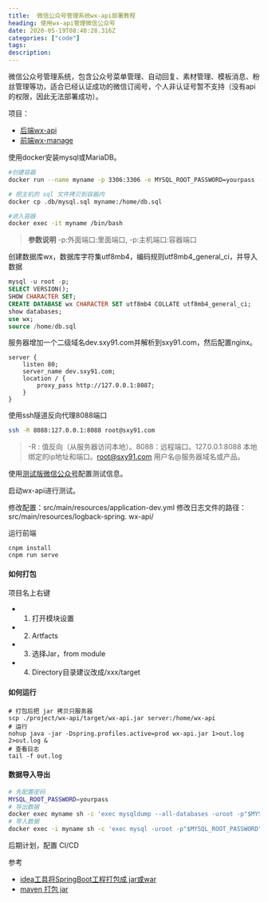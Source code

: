 ```yaml
---
title:  微信公众号管理系统wx-api部署教程
heading: 使用wx-api管理微信公众号
date: 2020-05-19T08:40:28.316Z
categories: ["code"]
tags: 
description: 
---
```


微信公众号管理系统，包含公众号菜单管理、自动回复、素材管理、模板消息、粉丝管理️等功，适合已经认证成功的微信订阅号，个人非认证号暂不支持（没有api的权限，因此无法部署成功）。

项目：
- [后端wx-api](https://github.com/niefy/wx-api)
- [前端wx-manage](https://github.com/niefy/wx-manage)


使用docker安装mysql或MariaDB。
```bash
#创建容器
docker run --name myname -p 3306:3306 -e MYSQL_ROOT_PASSWORD=yourpass -d  mariadb

# 把主机的 sql 文件拷贝到容器内
docker cp .db/mysql.sql myname:/home/db.sql

#进入容器
docker exec -it myname /bin/bash
```

> **参数说明** -p:外面端口:里面端口, -p:主机端口:容器端口

创建数据库wx，数据库字符集utf8mb4，编码规则utf8mb4_general_ci，并导入数据
```sql
mysql -u root -p;
SELECT VERSION();
SHOW CHARACTER SET;
CREATE DATABASE wx CHARACTER SET utf8mb4 COLLATE utf8mb4_general_ci;
show databases;
use wx;
source /home/db.sql
```


服务器增加一个二级域名dev.sxy91.com并解析到sxy91.com，然后配置nginx。
```dsconfig
server {
    listen 80;
	server_name dev.sxy91.com;
	location / {
        proxy_pass http://127.0.0.1:8087;
    }
}
```

使用ssh隧道反向代理8088端口
```bash
ssh -R 8088:127.0.0.1:8088 root@sxy91.com
```
> -R : 值反向（从服务器访问本地）。8088：远程端口。127.0.0.1:8088 本地绑定的ip地址和端口。root@sxy91.com 用户名@服务器域名或产品。

使用[测试版微信公众号](https://mp.weixin.qq.com/debug/cgi-bin/sandboxinfo?action=showinfo&t=sandbox/index)配置测试信息。

启动wx-api进行测试。

修改配置：src/main/resources/application-dev.yml
修改日志文件的路径：src/main/resources/logback-spring.
wx-api/


运行前端
```
cnpm install
cnpm run serve
```

#### 如何打包

项目名上右键
- 1. 打开模块设置
- 2. Artfacts
- 3. 选择Jar，from module
- 4. Directory目录建议改成/xxx/target

#### 如何运行
```
# 打包后把 jar 拷贝只服务器
scp ./project/wx-api/target/wx-api.jar server:/home/wx-api
# 运行
nohup java -jar -Dspring.profiles.active=prod wx-api.jar 1>out.log 2>out.log &
# 查看日志
tail -f out.log
```


#### 数据导入导出
```bash
# 先配置密码
MYSQL_ROOT_PASSWORD=yourpass
# 导出数据
docker exec myname sh -c 'exec mysqldump --all-databases -uroot -p"$MYSQL_ROOT_PASSWORD"' > /some/path/on/your/host/all-databases.sql
# 导入数据
docker exec -i myname sh -c 'exec mysql -uroot -p"$MYSQL_ROOT_PASSWORD"' < /some/path/on/your/host/all-databases.sql

```

后期计划，配置 CI/CD


参考  
- [idea工具将SpringBoot工程打包成 jar或war](https://blog.csdn.net/WillJGL/article/details/75125801)
- [maven 打包 jar](https://www.jianshu.com/p/0d85d0539b1a)